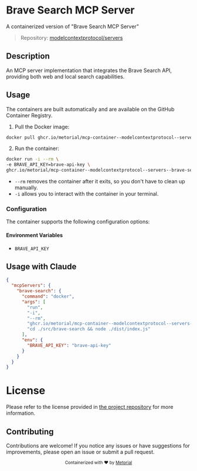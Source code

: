 
# Brave Search MCP Server

A containerized version of "Brave Search MCP Server"

> Repository: [modelcontextprotocol/servers](https://github.com/modelcontextprotocol/servers)

## Description

An MCP server implementation that integrates the Brave Search API, providing both web and local search capabilities.


## Usage

The containers are built automatically and are available on the GitHub Container Registry.

1. Pull the Docker image:

```bash
docker pull ghcr.io/metorial/mcp-container--modelcontextprotocol--servers--brave-search
```

2. Run the container:

```bash
docker run -i --rm \ 
-e BRAVE_API_KEY=brave-api-key \
ghcr.io/metorial/mcp-container--modelcontextprotocol--servers--brave-search  "cd ./src/brave-search && node ./dist/index.js"
```

- `--rm` removes the container after it exits, so you don't have to clean up manually.
- `-i` allows you to interact with the container in your terminal.



### Configuration

The container supports the following configuration options:




#### Environment Variables

- `BRAVE_API_KEY`




## Usage with Claude

```json
{
  "mcpServers": {
    "brave-search": {
      "command": "docker",
      "args": [
        "run",
        "-i",
        "--rm",
        "ghcr.io/metorial/mcp-container--modelcontextprotocol--servers--brave-search",
        "cd ./src/brave-search && node ./dist/index.js"
      ],
      "env": {
        "BRAVE_API_KEY": "brave-api-key"
      }
    }
  }
}
```

# License

Please refer to the license provided in [the project repository](https://github.com/modelcontextprotocol/servers) for more information.

## Contributing

Contributions are welcome! If you notice any issues or have suggestions for improvements, please open an issue or submit a pull request.

<div align="center">
  <sub>Containerized with ❤️ by <a href="https://metorial.com">Metorial</a></sub>
</div>
  